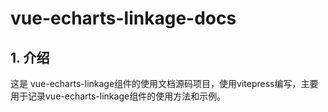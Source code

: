 # vue-echarts-linkage-docs

## 1. 介绍

这是 vue-echarts-linkage组件的使用文档源码项目，使用vitepress编写，主要用于记录vue-echarts-linkage组件的使用方法和示例。

